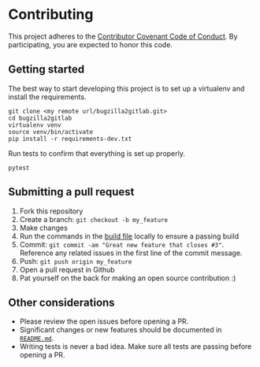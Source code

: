 # Contributing

This project adheres to the [Contributor Covenant Code of Conduct](http://contributor-covenant.org/version/1/4/). By participating, you are expected to honor this code.

## Getting started

The best way to start developing this project is to set up a virtualenv and install the requirements.

    git clone <my remote url/bugzilla2gitlab.git>
    cd bugzilla2gitlab 
    virtualenv venv
    source venv/bin/activate
    pip install -r requirements-dev.txt

Run tests to confirm that everything is set up properly.

    pytest

## Submitting a pull request

1. Fork this repository
2. Create a branch: `git checkout -b my_feature`
3. Make changes
4. Run the commands in the [build file](.travis.yml) locally to ensure a passing build
5. Commit: `git commit -am "Great new feature that closes #3"`. Reference any related issues in the first line of the commit message.
6. Push: `git push origin my_feature`
7. Open a pull request in Github
8. Pat yourself on the back for making an open source contribution :)

## Other considerations

- Please review the open issues before opening a PR.
- Significant changes or new features should be documented in [`README.md`](https://github.com/xmunoz/bugzilla2gitlab/blob/master/README.md).
- Writing tests is never a bad idea. Make sure all tests are passing before opening a PR.

